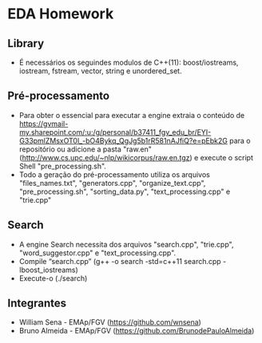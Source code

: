 # EDA Homework
## Library
- É necessários os seguindes modulos de C++(11):  boost/iostreams, iostream, fstream, vector, string e unordered_set.

## Pré-processamento
- Para obter o essencial para executar a engine extraia o conteúdo de https://gvmail-my.sharepoint.com/:u:/g/personal/b37411_fgv_edu_br/EYI-G33pmlZMsxOT0l_-bO4Bykq_QgJg5b1rR581nAJfiQ?e=pEbk2G para o repositório ou adicione a pasta "raw.en" (http://www.cs.upc.edu/~nlp/wikicorpus/raw.en.tgz) e execute o script Shell "pre_processing.sh".
- Todo a geração do pré-processamento utiliza os arquivos "files_names.txt", "generators.cpp", "organize_text.cpp", "pre_processing.sh", "sorting_data.py", "text_processing.cpp" e "trie.cpp"

## Search
- A engine Search necessita dos arquivos "search.cpp", "trie.cpp", "word_suggestor.cpp" e "text_processing.cpp".
- Compile “search.cpp” (g++ -o search -std=c++11 search.cpp -lboost_iostreams)
- Execute-o (./search)

## Integrantes
- William Sena - EMAp/FGV (https://github.com/wnsena)
- Bruno Almeida - EMAp/FGV (https://github.com/BrunodePauloAlmeida)
